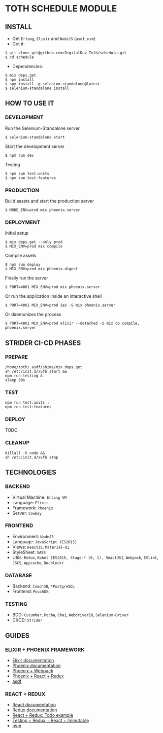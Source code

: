 TOTH SCHEDULE MODULE
===

INSTALL
---
- Get `Erlang`, `Elixir` and `NodeJS` (`asdf`, `nvm`)
- Get it:
```
$ git clone git@github.com:DigitalDev-Toth/schedule.git
$ cd schedule
```
- Dependencies:
```
$ mix deps.get
$ npm install
$ npm install -g selenium-standalone@latest
$ selenium-standalone install
```

HOW TO USE IT
---
### DEVELOPMENT
Run the Selenium-Standalone server
```
$ selenium-standalone start
```
Start the development server
```
$ npm run dev
```
Testing
```
$ npm run test:units
$ npm run test:features
```

### PRODUCTION
Build assets and start the production server
```
$ MODE_ENV=prod mix phoenix.server
```

### DEPLOYMENT
Initial setup
```
$ mix deps.get --only prod
$ MIX_ENV=prod mix compile
```
Compile assets
```
$ npm run deploy
$ MIX_ENV=prod mix phoenix.digest
```
Finally run the server
```
$ PORT=4001 MIX_ENV=prod mix phoenix.server
```
Or run the application inside an interactive shell
```
$ PORT=4001 MIX_ENV=prod iex -S mix phoenix.server
```
Or daemonizes the process
```
$ PORT=4001 MIX_ENV=prod elixir --detached -S mix do compile, phoenix.server
```

STRIDER CI-CD PHASES
---
### PREPARE
```
/home/toth/.asdf/shims/mix deps.get
sh /etc/init.d/xvfb start && 
npm run testing & 
sleep 30s 
```

### TEST
```
npm run test:units ; 
npm run test:features 
```
### DEPLOY
TODO

### CLEANUP
```
killall -9 node && 
sh /etc/init.d/xvfb stop
```

TECHNOLOGIES
---
### BACKEND
- Virtual Machine: `Erlang VM`
- Language: `Elixir`
- Framework: `Phoenix`
- Server: `Cowboy`

### FRONTEND
- Environment: `NodeJS`
- Language: `JavaScript (ES2015)`
- Views: `ReactJS`, `Material-UI`
- StyleSheet: `SASS`
- Utils: `Redux`, `Babel [ES2015, Stage-* (0, 1), ReactJS]`, `Webpack`, `ESlint`, `JSCS`, `Appcache`, `Docblockr`

### DATABASE
- Backend: `CouchDB`, `*PostgreSQL`
- Frontend: `PouchDB`

### TESTING
- BDD: `Cucumber`, `Mocha`, `Chai`, `WebdriverIO`, `Selenium-Driver`
- CI/CD: `Strider`

GUIDES
---
### ELIXIR + PHOENIX FRAMEWORK
- [Elixir documentation](http://elixir-lang.org/docs.html)
- [Phoenix documentation](http://www.phoenixframework.org/docs/overview)
- [Phoenix + Webpack](http://matthewlehner.net/using-webpack-with-phoenix-and-elixir/)
- [Phoenix + React + Redux](http://10consulting.com/2015/11/18/phoenix-react-redux-example/)
- [asdf](https://github.com/HashNuke/asdf)

### REACT + REDUX
- [React documentation](https://facebook.github.io/react/docs/getting-started.html)
- [Redux documentation](http://redux.js.org/docs/basics/)
- [React + Redux: Todo example](https://github.com/reactjs/redux/tree/master/examples/todomvc)
- [Testing + Redux + React + Immutable](http://teropa.info/blog/2015/09/10/full-stack-redux-tutorial.html)
- [nvm](https://github.com/creationix/nvm)
